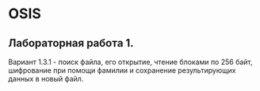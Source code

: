 # OSIS
## Лабораторная работа 1.
Вариант 1.3.1 - поиск файла, его открытие, чтение блоками по 256 байт, шифрование при помощи фамилии и сохранение результирующих данных в новый файл.